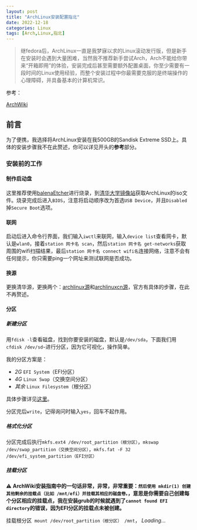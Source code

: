 ```yaml
---
layout: post
title: "ArchLinux安装配置指北"
date: 2022-12-18
categories: Linux
tags: [Arch,Linux,指北]
---
```

>继fedora后，ArchLinux一直是我梦寐以求的Linux滚动发行版，但是新手在安装时会遇到大量困难，当然我不推荐新手尝试Arch，Arch不能给你带来“开箱即用”的体验，安装完成后甚至需要额外配置桌面，你至少需要有一段时间的Linux使用经验，而整个安装过程中你最需要克服的是终端操作的心理障碍，并具备基本的计算机常识。

参考：

[ArchWiki](https://wiki.archlinuxcn.org/wiki/%E5%AE%89%E8%A3%85%E6%8C%87%E5%8D%97)

## 前言

为了便携，我选择将ArchLinux安装在我500GB的Sandisk Extreme SSD上。具体的安装步骤我不在此赘述，你可以详见开头的**参考**部分。

### 安装前的工作

#### 制作启动盘

这里推荐使用[balenaEtcher](https://www.balena.io/etcher/)进行烧录，到[清华大学镜像站](https://mirrors.tuna.tsinghua.edu.cn/archlinux/iso/)获取ArchLinux的iso文件。烧录完成后进入`BIOS`，注意将启动顺序改为首选`USB Device`，并且`Disabled`掉`Secure Boot`选项。

#### 联网

启动后进入命令行界面，我们输入`iwctl`来联网，输入`device list`查看网卡，默认是`wlan0`，接着`station 网卡名 scan`，然后`station 网卡名 get-networks`获取周围的wifi扫描结果，最后`station 网卡名 connect wifi名`连接网络，注意不会有任何提示，你只需要ping一个网址来测试联网是否成功。

#### 换源

更换清华源，更换两个：[archlinux源](https://mirrors.tuna.tsinghua.edu.cn/help/archlinux/)和[archlinuxcn源](https://mirrors.tuna.tsinghua.edu.cn/help/archlinuxcn/)，官方有具体的步骤，在此不再赘述。

#### 分区

##### 新建分区

用`fdisk -l`查看磁盘，找到你要安装的磁盘，默认是`/dev/sda`，下面我们用`cfdisk /dev/sd~`进行分区，因为它可视化，操作简单。

我的分区方案是：

- *2G* `EFI System`（EFI分区）
- *4G* `Linux Swap`（交换空间分区）
- *其余* `Linux Filesystem`（根分区）

具体步骤详见[这里](https://blog.csdn.net/qq_32760901/article/details/90695462)。

分区完后`write`，记得询问时输入`yes`，回车不起作用。

##### 格式化分区

分区完成后执行`mkfs.ext4 /dev/root_partition（根分区）`，`mkswap /dev/swap_partition（交换空间分区）`，`mkfs.fat -F 32 /dev/efi_system_partition（EFI分区）`

##### 挂载分区

:warning: **ArchWiki安装指南中的一句话非常，非常，非常重要：`然后使用 mkdir(1) 创建其他剩余的挂载点（比如 /mnt/efi）并挂载其相应的磁盘卷。`，意思是你需要自己创建每个分区相应的挂载点，我在安装grub的时候就遇到了`cannot found EFI directory`的错误，因为EFI分区的挂载点未被创建。**

挂载根分区` mount /dev/root_partition（根分区） /mnt`，
*Loading...*
